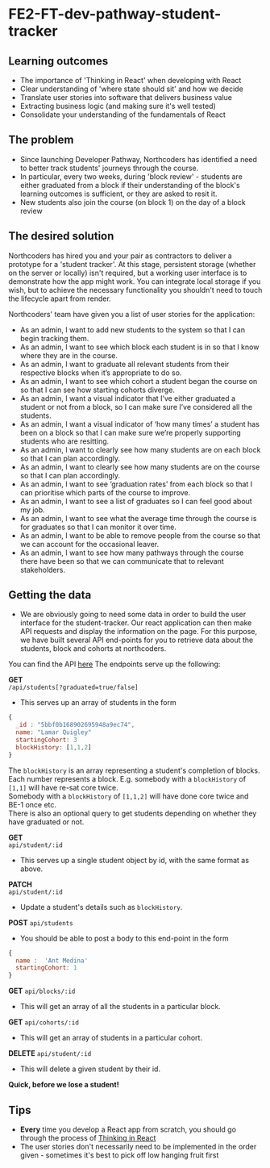 # FE2-FT-dev-pathway-student-tracker

## Learning outcomes

* The importance of 'Thinking in React' when developing with React
* Clear understanding of 'where state should sit' and how we decide
* Translate user stories into software that delivers business value
* Extracting business logic (and making sure it's well tested)
* Consolidate your understanding of the fundamentals of React

## The problem

* Since launching Developer Pathway, Northcoders has identified a need to better track students' journeys through the course.
* In particular, every two weeks, during 'block review' - students are either graduated from a block if their understanding of the block's learning outcomes is sufficient, or they are asked to resit it.
* New students also join the course (on block 1) on the day of a block review


## The desired solution

Northcoders has hired you and your pair as contractors to deliver a prototype for a 'student tracker'. At this stage, persistent storage (whether on the server or locally) isn't required, but a working user interface is to demonstrate how the app might work. You can integrate local storage if you wish, but to achieve the necessary functionality you shouldn't need to touch the lifecycle apart from render.

Northcoders' team have given you a list of user stories for the application:

* As an admin, I want to add new students to the system so that I can begin tracking them.
* As an admin, I want to see which block each student is in so that I know where they are in the course.
* As an admin, I want to graduate all relevant students from their respective blocks when it’s appropriate to do so.
* As an admin, I want to see which cohort a student began the course on so that I can see how starting cohorts diverge.
* As an admin, I want a visual indicator that I’ve either graduated a student or not from a block, so I can make sure I’ve considered all the students.
* As an admin, I want a visual indicator of ‘how many times’ a student has been on a block so that I can make sure we’re properly supporting students who are resitting.
* As an admin, I want to clearly see how many students are on each block so that I can plan accordingly.
* As an admin, I want to clearly see how many students are on the course so that I can plan accordingly.
* As an admin, I want to see ‘graduation rates’ from each block so that I can prioritise which parts of the course to improve.
* As an admin, I want to see a list of graduates so I can feel good about my job.
* As an admin, I want to see what the average time through the course is for graduates so that I can monitor it over time.
* As an admin, I want to be able to remove people from the course so that we can account for the occasional leaver.
* As an admin, I want to see how many pathways through the course there have been so that we can communicate that to relevant stakeholders.

## Getting the data

* We are obviously going to need some data in order to build the user interface for the student-tracker.  Our react application can then make API requests and display the information on the page.  For this purpose, we have built several API end-points for you to retrieve data about the students, block and cohorts at northcoders.

You can find the API [here](https://nc-student-tracker.herokuapp.com)
The endpoints serve up the following:

**GET**  
`/api/students[?graduated=true/false]`
* This serves up an array of students in the form 
```js
{
  _id : "5bbf0b168902695948a9ec74",
  name: "Lamar Quigley"
  startingCohort: 3
  blockHistory: [1,1,2]
}
```
The `blockHistory` is an array representing a student's completion of blocks.  Each number represents a block.
E.g.  somebody with a `blockHistory` of `[1,1]` will have re-sat core twice.  
Somebody with a `blockHistory` of `[1,1,2]` will have done core twice and BE-1 once etc.  
There is also an optional query to get students depending on whether they have graduated or not.  

**GET**  
`api/student/:id`

* This serves up a single student object by id, with the same format as above.

**PATCH**  
`api/student/:id`

* Update a student's details such as `blockHistory`.

**POST**
`api/students`

* You should be able to post a body to this end-point in the form 
```js
{
  name :  'Ant Medina'
  startingCohort: 1
}
```

**GET** 
`api/blocks/:id`
* This will get an array of all the students in a particular block.

**GET** 
`api/cohorts/:id`
* This will get an array of students in a particular cohort.

**DELETE** 
`api/student/:id`
* This will delete a given student by their id.


**Quick, before we lose a student!**


## Tips

* **Every** time you develop a React app from scratch, you should go through the process of [Thinking in React](https://reactjs.org/docs/thinking-in-react.html)
* The user stories don't necessarily need to be implemented in the order given - sometimes it's best to pick off low hanging fruit first
